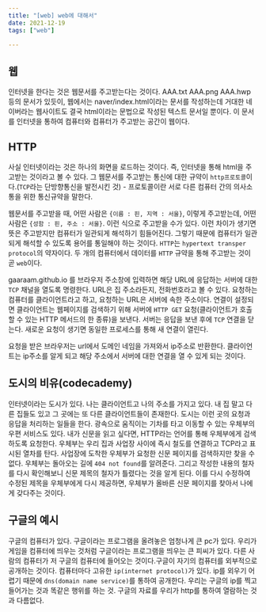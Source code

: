```yaml
---
title: "[web] web에 대해서"
date: 2021-12-19
tags: ["web"]

---
```


## 웹
인터넷을 한다는 것은 웹문서를 주고받는다는 것이다. AAA.txt AAA.png AAA.hwp 등의 문서가 있듯이, 웹에서는 naver/index.html이라는 문서를 작성하는데 거대한 네이버라는 웹사이트도 결국 html이라는 문법으로 작성된 텍스트 문서일 뿐이다. 이 문서를 인터넷을 통하여 컴퓨터와 컴퓨터가 주고받는 공간이 웹이다.

## HTTP
사실 인터넷이라는 것은 하나의 화면을 로드하는 것이다. 즉, 인터넷을 통해 html을 주고받는 것이라고 볼 수 있다. 그 웹문서를 주고받는 통신에 대한 규약이 `http프로토콜`이다.(`TCP`라는 단방향통신을 발전시킨 것) - 프로토콜이란 서로 다른 컴퓨터 간의 의사소통을 위한 통신규약을 말한다.

웹문서를 주고받을 때, 어떤 사람은 `{이름 : 핀, 지역 : 서울}`, 이렇게 주고받는데, 어떤 사람은 `{성함 : 핀, 주소 : 서울}`. 이런 식으로 주고받을 수가 있다. 이런 차이가 생기면 뜻은 주고받지만 컴퓨터가 일관되게 해석하기 힘들어진다. 그렇기 때문에 컴퓨터가 일관되게 해석할 수 있도록 용어를 통일해야 하는 것이다. 
`HTTP`는 `hypertext transper protocol`의 약자이다. 두 개의 컴퓨터에서 데이터를 `HTTP` 규약을 통해 주고받는 것이 곧 `web`이다.

gaaraam.github.io 를 브라우저 주소창에 입력하면 해당 URL에 응답하는 서버에 대한 `TCP` 채널을 열도록 명령한다. URL은 집 주소라든지, 전화번호라고 볼 수 있다.
요청하는 컴퓨터를 클라이언트라고 하고, 요청하는 URL은 서버에 속한 주소이다. 연결이 설정되면 클라이언트는 웹페이지를 검색하기 위해 서버에 `HTTP GET` 요청(클라이언트가 호출할 수 있는 HTTP 메서드의 한 종류)을 보낸다. 서버는 응답을 보낸 후에 `TCP` 연결을 닫는다. 새로운 요청이 생기면 동일한 프로세스를 통해 새 연결이 열린다. 

요청을 받은 브라우저는 url에서 도메인 네임을 가져와서 ip주소로 반환한다. 클라이언트는 ip주소를 알게 되고 해당 주소에서 서버에 대한 연결을 열 수 있게 되는 것이다.

## 도시의 비유(codecademy)

인터넷이라는 도시가 있다. 나는 클라이언트고 나의 주소를 가지고 있다. 내 집 말고 다른 집들도 있고 그 곳에는 또 다른 클라이언트들이 존재한다. 도시는 이런 곳의 요청과 응답을 처리하는 일들을 한다. 광속으로 움직이는 기차를 타고 이동할 수 있는 우체부의 우편 서비스도 있다. 내가 신문을 읽고 싶다면, HTTP라는 언어를 통해 우체부에게 검색하도록 요청한다. 우체부는 우리 집과 사업장 사이에 즉시 철도를 연결하고 TCP라고 표시된 열차를 탄다.
사업장에 도착한 우체부가 요청한 신문 페이지를 검색하지만 찾을 수 없다. 우체부는 돌아오는 길에 `404 not found`를 알려준다. 그리고 작성한 내용의 철자를 다시 확인해보니 신문 제목의 철자가 틀렸다는 것을 알게 된다. 이를 다시 수정하여 수정된 제목을 우체부에게 다시 제공하면, 우체부가 올바른 신문 페이지를 찾아서 나에게 갖다주는 것이다.

## 구글의 예시
구글의 컴퓨터가 있다. 구글이라는 프로그램을 올려놓은 엄청나게 큰 pc가 있다. 우리가 게임을 컴퓨터에 띄우는 것처럼 구글이라는 프로그램을 띄우는 큰 피씨가 있다. 다른 사람의 컴퓨터가 저 구글의 컴퓨터에 들어오는 것이다.구글이 자기의 컴퓨터를 외부적으로 공개하는 것이다. 컴퓨터마다 고유한 `ip(internet protocol)`가 있다. ip를 외우기 어렵기 때문에 `dns(domain name service)`를 통하여 공개한다. 우리는 구글의 ip를 찍고 들어가는 것과 똑같은 행위를 하는 것. 구글의 자료를 우리가 http를 통하여 열람하는 것과 다름없다.